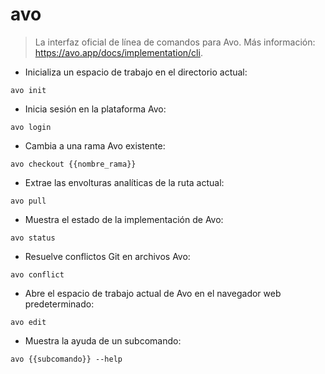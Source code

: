 # avo

> La interfaz oficial de línea de comandos para Avo.
> Más información: <https://avo.app/docs/implementation/cli>.

- Inicializa un espacio de trabajo en el directorio actual:

`avo init`

- Inicia sesión en la plataforma Avo:

`avo login`

- Cambia a una rama Avo existente:

`avo checkout {{nombre_rama}}`

- Extrae las envolturas analíticas de la ruta actual:

`avo pull`

- Muestra el estado de la implementación de Avo:

`avo status`

- Resuelve conflictos Git en archivos Avo:

`avo conflict`

- Abre el espacio de trabajo actual de Avo en el navegador web predeterminado:

`avo edit`

- Muestra la ayuda de un subcomando:

`avo {{subcomando}} --help`
